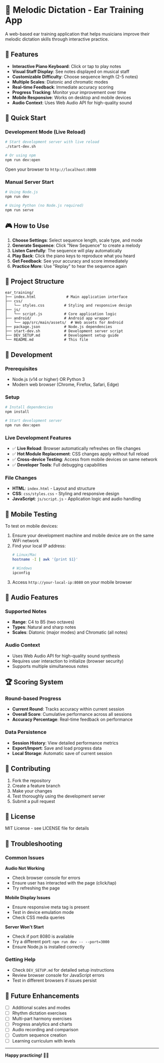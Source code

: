 # 🎵 Melodic Dictation - Ear Training App

A web-based ear training application that helps musicians improve their melodic dictation skills through interactive practice.

## 🎯 Features

- **Interactive Piano Keyboard**: Click or tap to play notes
- **Visual Staff Display**: See notes displayed on musical staff
- **Customizable Difficulty**: Choose sequence length (2-5 notes)
- **Multiple Scales**: Diatonic and chromatic modes
- **Real-time Feedback**: Immediate accuracy scoring
- **Progress Tracking**: Monitor your improvement over time
- **Mobile Responsive**: Works on desktop and mobile devices
- **Audio Context**: Uses Web Audio API for high-quality sound

## 🚀 Quick Start

### Development Mode (Live Reload)

```bash
# Start development server with live reload
./start-dev.sh

# Or using npm
npm run dev:open
```

Open your browser to `http://localhost:8080`

### Manual Server Start

```bash
# Using Node.js
npm run dev

# Using Python (no Node.js required)
npm run serve
```

## 🎮 How to Use

1. **Choose Settings**: Select sequence length, scale type, and mode
2. **Generate Sequence**: Click "New Sequence" to create a melody
3. **Listen Carefully**: The sequence will play automatically
4. **Play Back**: Click the piano keys to reproduce what you heard
5. **Get Feedback**: See your accuracy and score immediately
6. **Practice More**: Use "Replay" to hear the sequence again

## 📁 Project Structure

```
ear_training/
├── index.html              # Main application interface
├── css/
│   └── styles.css         # Styling and responsive design
├── js/
│   └── script.js          # Core application logic
├── android/               # Android app wrapper
│   └── app/src/main/assets/  # Web assets for Android
├── package.json           # Node.js dependencies
├── start-dev.sh           # Development server script
├── DEV_SETUP.md           # Development setup guide
└── README.md              # This file
```

## 🔧 Development

### Prerequisites

- Node.js (v14 or higher) OR Python 3
- Modern web browser (Chrome, Firefox, Safari, Edge)

### Setup

```bash
# Install dependencies
npm install

# Start development server
npm run dev:open
```

### Live Development Features

- ✅ **Live Reload**: Browser automatically refreshes on file changes
- ✅ **Hot Module Replacement**: CSS changes apply without full reload
- ✅ **Cross-device Testing**: Access from mobile devices on same network
- ✅ **Developer Tools**: Full debugging capabilities

### File Changes

- **HTML**: `index.html` - Layout and structure
- **CSS**: `css/styles.css` - Styling and responsive design  
- **JavaScript**: `js/script.js` - Application logic and audio handling

## 📱 Mobile Testing

To test on mobile devices:

1. Ensure your development machine and mobile device are on the same WiFi network
2. Find your local IP address:
   ```bash
   # Linux/Mac
   hostname -I | awk '{print $1}'
   
   # Windows
   ipconfig
   ```
3. Access `http://your-local-ip:8080` on your mobile browser

## 🎵 Audio Features

### Supported Notes
- **Range**: C4 to B5 (two octaves)
- **Types**: Natural and sharp notes
- **Scales**: Diatonic (major modes) and Chromatic (all notes)

### Audio Context
- Uses Web Audio API for high-quality sound synthesis
- Requires user interaction to initialize (browser security)
- Supports multiple simultaneous notes

## 🏆 Scoring System

### Round-based Progress
- **Current Round**: Tracks accuracy within current session
- **Overall Score**: Cumulative performance across all sessions
- **Accuracy Percentage**: Real-time feedback on performance

### Data Persistence
- **Session History**: View detailed performance metrics
- **Export/Import**: Save and load progress data
- **Local Storage**: Automatic save of current session

## 🤝 Contributing

1. Fork the repository
2. Create a feature branch
3. Make your changes
4. Test thoroughly using the development server
5. Submit a pull request

## 📄 License

MIT License - see LICENSE file for details

## 🐛 Troubleshooting

### Common Issues

**Audio Not Working**
- Check browser console for errors
- Ensure user has interacted with the page (click/tap)
- Try refreshing the page

**Mobile Display Issues**
- Ensure responsive meta tag is present
- Test in device emulation mode
- Check CSS media queries

**Server Won't Start**
- Check if port 8080 is available
- Try a different port: `npm run dev -- --port=3000`
- Ensure Node.js is installed correctly

### Getting Help

- Check `DEV_SETUP.md` for detailed setup instructions
- Review browser console for JavaScript errors
- Test in different browsers if issues persist

## 🎯 Future Enhancements

- [ ] Additional scales and modes
- [ ] Rhythm dictation exercises
- [ ] Multi-part harmony exercises
- [ ] Progress analytics and charts
- [ ] Audio recording and comparison
- [ ] Custom sequence creation
- [ ] Learning curriculum with levels

---

**Happy practicing! 🎹🎵**